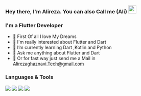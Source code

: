 ### Hey there, I'm  Alireza. You can also Call me (Ali) <img src="https://media.giphy.com/media/hvRJCLFzcasrR4ia7z/giphy.gif" width="25px">

### I'm a Flutter Developer
- 💖 First Of all I love My Dreams
- 🔭 I'm really interested about Flutter and Dart
- 🌱 I’m currently learning Dart ,Kotlin and Python
- 💬 Ask me anything about Flutter and Dart
- 📨 Or for fast way just send me a Mail in Alirezaghaznavi.Tech@gmail.com

### Languages & Tools

<img src="https://img.shields.io/badge/Flutter-02569B?style=flat-square&logo=flutter&logoColor=white">
<img src="https://img.shields.io/badge/Dart-0175C2?style=flat-square&logo=dart&logoColor=white">
<img src="https://img.shields.io/badge/Kotlin-0095D5?style=flat-square&logo=kotlin&logoColor=white">
<img src="https://img.shields.io/badge/Python-14354C?style=flat-square&logo=python&logoColor=white">